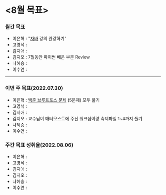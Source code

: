 
# <8월 목표>
### 월간 목표
- 이은혁 : "[자바](https://edu.nextstep.camp/c/9WPRB0ys/) 강의 완강하기"
- 고영석 : 
- 김지애 : 
- 김지오 : 7월동안 파이썬 배운 부분 Review
- 나혜승 : 
- 이수연 : 

---

### 이번 주 목표(2022.07.30)
- 이은혁 : [백준 브루트포스 문제](https://www.acmicpc.net/step/22) (5문제) 모두 풀기
- 고영석 : 
- 김지애 : 
- 김지오 : 교수님이 매터모스트에 주신 워크샵이랑 숙제파일 1~4까지 풀기
- 나혜승 : 
- 이수연 : 


### 주간 목표 성취율(2022.08.06)
- 이은혁 : 
- 고영석 : 
- 김지애 : 
- 김지오 : 
- 나혜승 : 
- 이수연 : 
